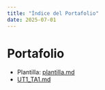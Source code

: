 ```yaml
---
title: "Índice del Portafolio"
date: 2025-07-01
---
```


# Portafolio

- Plantilla: [plantilla.md](plantilla.md)
- [UT1_TA1.md](UT1_TA1.md)

